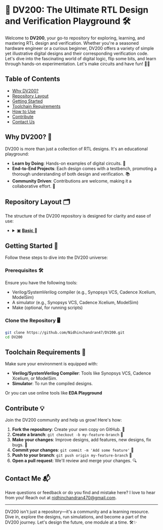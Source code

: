 # 🎉 DV200: The Ultimate RTL Design and Verification Playground 🛠️

Welcome to **DV200**, your go-to repository for exploring, learning, and mastering RTL design and verification. Whether you're a seasoned hardware engineer or a curious beginner, DV200 offers a variety of simple yet illustrative digital designs and their corresponding verification code. Let's dive into the fascinating world of digital logic, flip some bits, and learn through hands-on experimentation. Let's make circuits and have fun! 🚀🔧

## Table of Contents
- [Why DV200?](#why-dv200)
- [Repository Layout](#repository-layout)
- [Getting Started](#getting-started)
- [Toolchain Requirements](#toolchain-requirements)
- [How to Use](#how-to-use)
- [Contribute](#contribute)
- [Contact Us](#contact-us)

## Why DV200? 🤔
DV200 is more than just a collection of RTL designs. It's an educational playground:
- **Learn by Doing**: Hands-on examples of digital circuits. 🚀
- **End-to-End Projects**: Each design comes with a testbench, promoting a thorough understanding of both design and verification. 📚
- **Community Driven**: Contributions are welcome, making it a collaborative effort. 🤝

## Repository Layout 🗂️
The structure of the DV200 repository is designed for clarity and ease of use:

 - <details>
    <summary>  ▣ <a href="https://github.com/Nidhinchandran47/DV200/tree/main/DESIGNS/1.%20Basic"> <b>Basic</b> </a> 🔻 </summary>
    
    - 1. [AND Gate](https://github.com/Nidhinchandran47/DV200/tree/main/DESIGNS/1.%20Basic/1.%20AND%20Gate)
    - 2. [OR Gate](https://github.com/Nidhinchandran47/DV200/tree/main/DESIGNS/1.%20Basic/1.%20OR%20Gate)
        
    </details>

## Getting Started 🏁
Follow these steps to dive into the DV200 universe:

### Prerequisites 🛠️
Ensure you have the following tools:
- Verilog/SystemVerilog compiler (e.g., Synopsys VCS, Cadence Xcelium, ModelSim)
- A simulator (e.g., Synopsys VCS, Cadence Xcelium, ModelSim)
- Make (optional, for running scripts)

### Clone the Repository 🖥️
```bash
git clone https://github.com/Nidhinchandran47/DV200.git
cd DV200
```

## Toolchain Requirements 🧰
Make sure your environment is equipped with:
- **Verilog/SystemVerilog Compiler**: Tools like Synopsys VCS, Cadence Xcelium, or ModelSim.
- **Simulator**: To run the compiled designs.
  
Or you can use online tools like **EDA Playground**


## Contribute 💡
Join the DV200 community and help us grow! Here's how:
1. **Fork the repository**: Create your own copy on GitHub. 🍴
2. **Create a branch**: `git checkout -b my-feature-branch` 🌿
3. **Make your changes**: Improve designs, add features, new designs, fix bugs. 🔧
4. **Commit your changes**: `git commit -m 'Add some feature'` 📝
5. **Push to your branch**: `git push origin my-feature-branch` 🚀
6. **Open a pull request**: We'll review and merge your changes. 🔍


## Contact Me 📬
Have questions or feedback or do you find and mistake here? I love to hear from you! Reach out at [nidhinchandran470@gmail.com](mailto:nidhinchandran470@gmail.com).

---

DV200 isn't just a repository—it's a community and a learning resource. Dive in, explore the designs, run simulations, and become a part of the DV200 journey. Let's design the future, one module at a time. 🛠️✨
